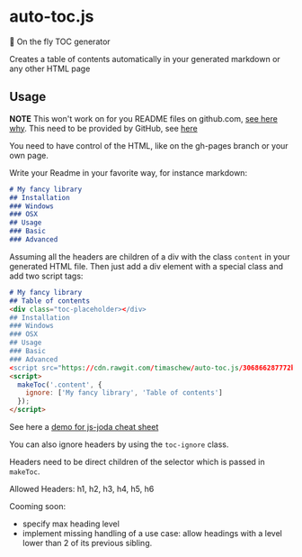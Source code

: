 # auto-toc.js
:book: On the fly TOC generator

Creates a table of contents automatically in your generated markdown or any other HTML page

## Usage

__NOTE__ This won't work on for you README files on github.com, [see here why](http://stackoverflow.com/questions/21340803/embed-javascript-in-github-readme-md).
This need to be provided by GitHub, see [here](https://github.com/isaacs/github/issues/215)

You need to have control of the HTML, like on the gh-pages branch or your own page.


Write your Readme in your favorite way, for instance markdown:

```md
# My fancy library
## Installation
### Windows
### OSX
## Usage
### Basic
### Advanced
```

Assuming all the headers are children of a div with the class `content` in your generated HTML file.
Then just add a div element with a special class and add two script tags:

```md
# My fancy library
## Table of contents
<div class="toc-placeholder></div>
## Installation
### Windows
### OSX
## Usage
### Basic
### Advanced
<script src="https://cdn.rawgit.com/timaschew/auto-toc.js/306866287772ba9fce0a2bfa8b6d4b4e20824d58/index.js"></script>
<script>
  makeToc('.content', {
    ignore: ['My fancy library', 'Table of contents']
  });
</script>
```

See here a [demo for js-joda cheat sheet](http://timaschew.github.io/auto-toc.js/)

You can also ignore headers by using the `toc-ignore` class.

Headers need to be direct children of the selector which is passed in `makeToc`.

Allowed Headers: h1, h2, h3, h4, h5, h6

Cooming soon:
- specify max heading level
- implement missing handling of a use case: allow headings with a level lower than 2 of its previous sibling.

